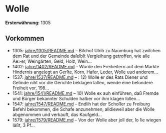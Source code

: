 # Wolle

**Ersterwähnung:** 1305

## Vorkommen
- 1305: [jahre/1305/README.md](../jahre/1305/README.md) – Biſchof Ulrih zu Naumburg hat zwiſchen dem Rat
und der Gemeinde daſelbſt Vergleihung getroffen, wie
alle Ae>er, Weingärten, Geld, Holz, Wein...
- 1402: [jahre/1402/README.md](../jahre/1402/README.md) – Würde den Freiheitern auf dem Markte Hindernis
angelegt an Gerſte, Korn, Hafer, Leder, Wolle uud anderem...
- 1537: [jahre/1537/README.md](../jahre/1537/README.md) – : 12) Wolle er des Rats Diener und Geſinde niht
vor die Gerichte beklagen laſſen, wende eine beſondere
Freiheit vor, 198...
- 1541: [jahre/1541/README.md](../jahre/1541/README.md) – 10) Wolle ex auh einführen, daß Fremde und Bürger
bekannter Schulden halber vor ihm klagen ſollen...
- 1547: [jahre/1547/README.md](../jahre/1547/README.md) – Endlih hat der Schoſſer zu Freiburg
Befehl bekommen, die Schafe anzunehmen, alldieweil aber
die Wolle abgenommen und verkauft, das Kaufgeld...
- 1579: [jahre/1579/README.md](../jahre/1579/README.md) – Von der Wolle
aber joll der, ſo ſie wiegen läßt, 3 Pf...
